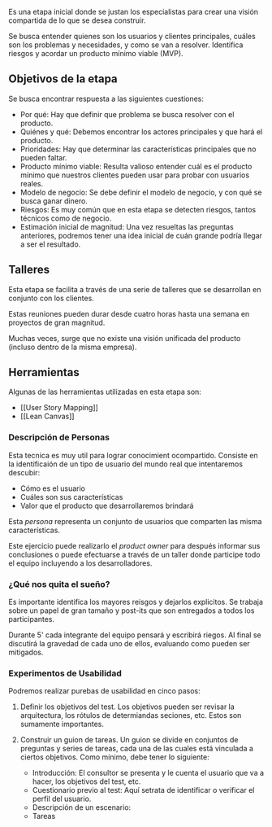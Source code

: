 Es una etapa inicial donde se justan los especialistas para crear una visión compartida de lo que se desea construir.

Se busca entender quienes son los usuarios y clientes principales, cuáles son los problemas y necesidades, y como se van a resolver. Identifica riesgos y acordar un producto mínimo viable (MVP).

## Objetivos de la etapa

Se busca encontrar respuesta a las siguientes cuestiones:

- Por qué: Hay que definir que problema se busca resolver con el producto.
- Quiénes y qué: Debemos encontrar los actores principales y que hará el producto.
- Prioridades: Hay que determinar las características principales que no pueden faltar.
- Producto mínimo viable: Resulta valioso entender cuál es el producto mínimo que nuestros clientes pueden usar para probar con usuarios reales.
- Modelo de negocio: Se debe definir el modelo de negocio, y con qué se busca ganar dinero.
- Riesgos: Es muy común que en esta etapa se detecten riesgos, tantos técnicos como de negocio.
- Estimación inicial de magnitud: Una vez resueltas las preguntas anteriores, podremos tener una idea inicial de cuán grande podría llegar a ser el resultado.

## Talleres

Esta etapa se facilita a través de una serie de talleres que se desarrollan en conjunto con los clientes.

Estas reuniones pueden durar desde cuatro horas hasta una semana en proyectos de gran magnitud.

Muchas veces, surge que no existe una visión unificada del producto (incluso dentro de la misma empresa).

## Herramientas

Algunas de las herramientas utilizadas en esta etapa son:

- [[User Story Mapping]]
- [[Lean Canvas]]

### Descripción de Personas

Esta tecnica es muy util para lograr conocimient ocompartido. Consiste en la identificaión de un tipo de usuario del mundo real que intentaremos descubir:

- Cómo es el usuario
- Cuáles son sus características
- Valor que el producto que desarrollaremos brindará

Esta *persona* representa un conjunto de usuarios que comparten las misma características.

Este ejercicio puede realizarlo el *product owner* para después informar sus conclusiones o puede efectuarse a través de un taller donde participe todo el equipo incluyendo a los desarrolladores.

### ¿Qué nos quita el sueño?

Es importante identifica los mayores reisgos y dejarlos explicitos. Se trabaja sobre un papel de gran tamaño y post-its que son entregados a todos los participantes.

Durante 5' cada integrante del equipo pensará y escribirá riegos. Al final se discutirá la gravedad de cada uno de ellos, evaluando como pueden ser mitigados.

### Experimentos de Usabilidad

Podremos realizar purebas de usabilidad en cinco pasos:

1. Definir los objetivos del test. Los objetivos pueden ser revisar la arquitectura, los rótulos de determiandas seciones, etc. Estos son sumamente importantes.
2. Construir un guion de tareas. Un guion se divide en conjuntos de preguntas y series de tareas, cada una de las cuales está vinculada a ciertos objetivos. Como mínimo, debe tener lo siguiente:

	- Introducción: El consultor se presenta y le cuenta el usuario que va a hacer, los objetivos del test, etc.
	- Cuestionario previo al test: Aquí setrata de identificar o verificar el perfil del usuario.
	- Descripción de un escenario:
	- Tareas
